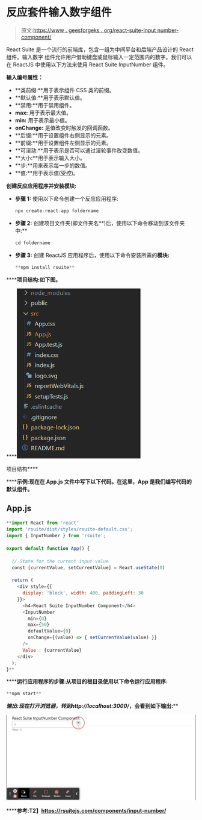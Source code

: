 # 反应套件输入数字组件

> 原文:[https://www . geesforgeks . org/react-suite-input number-component/](https://www.geeksforgeeks.org/react-suite-inputnumber-component/)

React Suite 是一个流行的前端库，包含一组为中间平台和后端产品设计的 React 组件。输入数字  组件允许用户借助键盘或鼠标输入一定范围内的数字。我们可以在 ReactJS 中使用以下方法来使用 React Suite InputNumber 组件。

**输入编号属性：**

*   **类前缀:**用于表示组件 CSS 类的前缀。
*   **默认值:**用于表示默认值。
*   **禁用:**用于禁用组件。
*   **max:** 用于表示最大值。
*   **min:** 用于表示最小值。
*   **onChange:** 是值改变时触发的回调函数。
*   **后缀:**用于设置组件右侧显示的元素。
*   **前缀:**用于设置组件左侧显示的元素。
*   **可滚动:**用于表示是否可以通过滚轮事件改变数值。
*   **大小:**用于表示输入大小。
*   **步:**用来表示每一步的数值。
*   **值:**用于表示值(受控)。

**创建反应应用程序并安装模块:**

*   **步骤 1:** 使用以下命令创建一个反应应用程序:

    ```jsx
    npx create-react-app foldername
    ```

*   **步骤 2:** 创建项目文件夹(即文件夹名**)后，使用以下命令移动到该文件夹中:**

    ```jsx
    cd foldername
    ```

*   **步骤 3:** 创建 ReactJS 应用程序后，使用以下命令安装所需的****模块:****

    ```jsx
    **npm install rsuite**
    ```

******项目结构:**如下图。****

****![](img/f04ae0d8b722a9fff0bd9bd138b29c23.png)

项目结构**** 

******示例:**现在在 **App.js** 文件中写下以下代码。在这里，App 是我们编写代码的默认组件。****

## ****App.js****

```jsx
**import React from 'react'
import 'rsuite/dist/styles/rsuite-default.css';
import { InputNumber } from 'rsuite';

export default function App() {

  // State for the current input value
  const [currentValue, setCurrentValue] = React.useState(0)

  return (
    <div style={{
      display: 'block', width: 400, paddingLeft: 30
    }}>
      <h4>React Suite InputNumber Component</h4>
      <InputNumber
        min={0}
        max={50}
        defaultValue={0}
        onChange={(value) => { setCurrentValue(value) }}
      />
      Value : {currentValue}
    </div>
  );
}**
```

******运行应用程序的步骤:**从项目的根目录使用以下命令运行应用程序:****

```jsx
**npm start**
```

******输出:**现在打开浏览器，转到***http://localhost:3000/***，会看到如下输出:****

****![](img/4a2a01e49c5e915e65fe9ec7b97087e6.png)****

******参考:**T2】https://rsuitejs.com/components/input-number/****